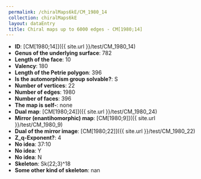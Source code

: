 ```yaml
--- 
 permalink: /chiralMaps6kE/CM_1980_14 
 collection: chiralMaps6kE
 layout: dataEntry
 title: Chiral maps up to 6000 edges - CM[1980;14]
---
```


- **ID**: [CM[1980;14]]({{ site.url }}/test/CM_1980_14)
- **Genus of the underlying surface**: 782
- **Length of the face**: 10
- **Valency**: 180
- **Length of the Petrie polygon**: 396
- **Is the automorphism group solvable?**: S
- **Number of vertices**: 22
- **Number of edges**: 1980
- **Number of faces**: 396
- **The map is self-**: none
- **Dual map**: [CM[1980;24]]({{ site.url }}/test/CM_1980_24)
- **Mirror (enantihomorphic) map**: [CM[1980;9]]({{ site.url }}/test/CM_1980_9)
- **Dual of the mirror image**: [CM[1980;22]]({{ site.url }}/test/CM_1980_22)
- **Z_q-Exponent?**: 4
- **No idea**:  37:10
- **No idea**: Y
- **No idea**: N
- **Skeleton**: Sk(22;3)^18
- **Some other kind of skeleton**: nan
